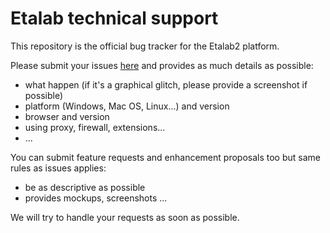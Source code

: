 Etalab technical support
========================

This repository is the official bug tracker for the Etalab2 platform.

Please submit your issues [here](https://github.com/etalab/etalab-support/issues) and provides as much details as possible:

- what happen (if it's a graphical glitch, please provide a screenshot if possible)
- platform (Windows, Mac OS, Linux...) and version
- browser and version
- using proxy, firewall, extensions...
- ...

You can submit feature requests and enhancement proposals too but same rules as issues applies:
- be as descriptive as possible
- provides mockups, screenshots ...

We will try to handle your requests as soon as possible.
